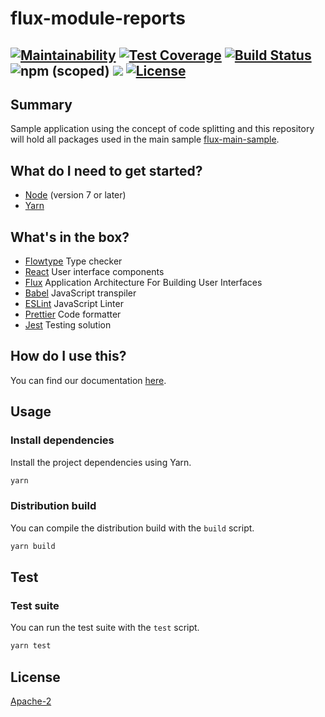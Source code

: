 # flux-module-reports

[![Maintainability](https://api.codeclimate.com/v1/badges/40c4f2c4e9ef9df6c270/maintainability)](https://codeclimate.com/github/tiarebalbi/flux-module-reports/maintainability)
[![Test Coverage](https://api.codeclimate.com/v1/badges/40c4f2c4e9ef9df6c270/test_coverage)](https://codeclimate.com/github/tiarebalbi/flux-module-reports/test_coverage)
[![Build Status](https://travis-ci.org/tiarebalbi/flux-module-reports.svg?branch=master)](https://travis-ci.org/tiarebalbi/flux-module-reports)
![npm (scoped)](https://img.shields.io/npm/v/@tiarebalbi/flux-module-reports.svg)
[![](https://data.jsdelivr.com/v1/package/npm/@tiarebalbi/flux-module-reports/badge)](https://www.jsdelivr.com/package/npm/@tiarebalbi/flux-module-reports)
[![License](https://img.shields.io/badge/License-Apache%202.0-blue.svg)](https://opensource.org/licenses/Apache-2.0)
----

## Summary

Sample application using the concept of code splitting and this repository will hold all packages used in the
main sample [flux-main-sample](https://github.com/tiarebalbi/flux-main-sample).

## What do I need to get started?

- [Node](https://nodejs.org/en/download/) (version 7 or later)
- [Yarn](https://yarnpkg.com/lang/en/docs/install/)

## What's in the box?

- [Flowtype](https://flowtype.org/) Type checker
- [React](https://facebook.github.io/react/) User interface components
- [Flux](http://facebook.github.io/flux/) Application Architecture For Building User Interfaces
- [Babel](https://babeljs.io/) JavaScript transpiler
- [ESLint](http://eslint.org/) JavaScript Linter
- [Prettier](https://github.com/prettier/prettier) Code formatter
- [Jest](https://facebook.github.io/jest/) Testing solution

## How do I use this?

You can find our documentation [here](./docs/README.md).

## Usage

### Install dependencies

Install the project dependencies using Yarn.

```bash
yarn
```

### Distribution build

You can compile the distribution build with the `build` script.

```bash
yarn build
```
## Test

### Test suite

You can run the test suite with the `test` script.

```bash
yarn test
```

## License

[Apache-2](LICENSE)

